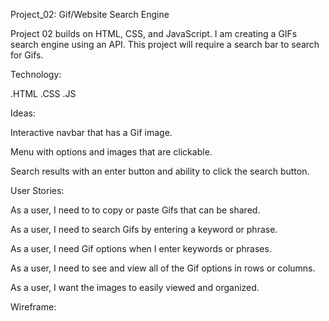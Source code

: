 Project_02:  Gif/Website Search Engine


Project 02 builds on HTML, CSS, and JavaScript. I am creating a GIFs search engine using an API. This project will require a search bar to
search for Gifs.


Technology:

.HTML
.CSS
.JS


Ideas:

Interactive navbar that has a Gif image.

Menu with options and images that are clickable.

Search results with an enter button and ability to click the search button.


User Stories:

As a user, I need to to copy or paste Gifs that can be shared.

As a user, I need to search Gifs by entering a keyword or phrase.

As a user, I need Gif options when I enter keywords or phrases.

As a user, I need to see and view all of the Gif options in rows or columns.

As a user, I want the images to easily viewed and organized.


Wireframe:
